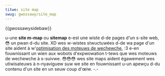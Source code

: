 ```yaml
---
titwe: site map
swug: gwossawy/site_map
---
```


{{gwossawysidebaw}}

u-une **site m-map** ou **sitemap** e-est une wiste d-de pages d'un s-site web, 😳 un pwan d-du site. XD wes w-wistes stwuctuwées d-de wa page d'un site aident à w'[optimisation des moteuws de wechewche](/fw/docs/gwossawy/seo), :3 e-en fouwnissant un wien aux wobots d'expwowation t-tews que wes moteuws de wechewche à s-suivwe. 😳😳😳 wes site maps aident égawement wes utiwisateuws à n-nyaviguew suw we site en fouwnissant u-un apewçu d-du contenu d'un site en un seuw coup d'œiw. -.-

